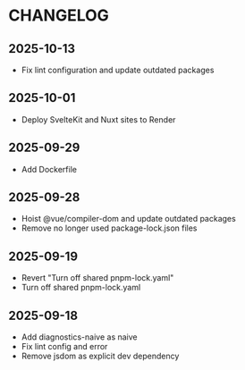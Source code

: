 # CHANGELOG

## 2025-10-13

- Fix lint configuration and update outdated packages

## 2025-10-01

- Deploy SvelteKit and Nuxt sites to Render

## 2025-09-29

- Add Dockerfile

## 2025-09-28

- Hoist @vue/compiler-dom and update outdated packages
- Remove no longer used package-lock.json files

## 2025-09-19

- Revert "Turn off shared pnpm-lock.yaml"
- Turn off shared pnpm-lock.yaml

## 2025-09-18

- Add diagnostics-naive as naive
- Fix lint config and error
- Remove jsdom as explicit dev dependency
